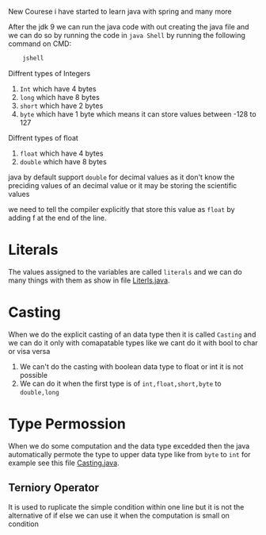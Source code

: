 New Courese i have started to learn java with spring and many more

After the jdk 9 we can run the java code with out creating the java file and we can do so by running the code in `java Shell` by running the following command on CMD:

```bash
    jshell
```

Diffrent types of Integers 

1. `Int` which have 4 bytes 
2. `long` which have 8 bytes
3. `short` which have 2 bytes
4. `byte` which have 1 byte which means it can store values between -128 to 127

Diffrent types of float

1. `float` which have 4 bytes
2. `double` which have 8 bytes

java by default support `double` for decimal values as it don't know the preciding values of an decimal value or it may be storing the scientific values

we need to tell the compiler explicitly that store this value as `float` by adding f at the end of the line.

# Literals 

The values assigned to the variables are called `literals` and we can do many things with them as show in file [Literls.java](./Literals.java).

# Casting 

When we do the explicit casting of an data type then it is called `Casting` and we can do it only with comapatable types like we cant do it with bool to char or visa versa

1. We can't do the casting with boolean data type to float or int it is not possible
2. We can do it when the first type is of `int,float,short,byte` to `double,long`

# Type Permossion 

When we do some computation and the data type excedded then the java automatically permote the type to upper data type like from `byte` to `int` for example see this file [Casting.java](Casting.java).

## Terniory Operator 

It is used to ruplicate the simple condition within one line but it is not the alternative of if else we can use it when the computation is small on condition